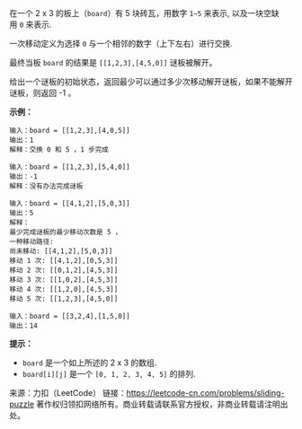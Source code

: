 在一个 2 x 3 的板上（```board```）有 5 块砖瓦，用数字 ```1~5``` 来表示, 以及一块空缺用 ```0``` 来表示.

一次移动定义为选择 ```0``` 与一个相邻的数字（上下左右）进行交换.

最终当板 ```board``` 的结果是 ```[[1,2,3],[4,5,0]]``` 谜板被解开。

给出一个谜板的初始状态，返回最少可以通过多少次移动解开谜板，如果不能解开谜板，则返回 -1 。

**示例：**
```
输入：board = [[1,2,3],[4,0,5]]
输出：1
解释：交换 0 和 5 ，1 步完成
```
```
输入：board = [[1,2,3],[5,4,0]]
输出：-1
解释：没有办法完成谜板
```
```
输入：board = [[4,1,2],[5,0,3]]
输出：5
解释：
最少完成谜板的最少移动次数是 5 ，
一种移动路径:
尚未移动: [[4,1,2],[5,0,3]]
移动 1 次: [[4,1,2],[0,5,3]]
移动 2 次: [[0,1,2],[4,5,3]]
移动 3 次: [[1,0,2],[4,5,3]]
移动 4 次: [[1,2,0],[4,5,3]]
移动 5 次: [[1,2,3],[4,5,0]]
```
```
输入：board = [[3,2,4],[1,5,0]]
输出：14
```
**提示：**

* ```board``` 是一个如上所述的 2 x 3 的数组.
* ```board[i][j]``` 是一个 ```[0, 1, 2, 3, 4, 5]``` 的排列.

来源：力扣（LeetCode）
链接：https://leetcode-cn.com/problems/sliding-puzzle
著作权归领扣网络所有。商业转载请联系官方授权，非商业转载请注明出处。

